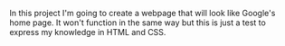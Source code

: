 In this project I'm going to create a webpage that will look like Google's home page.
It won't function in the same way but this is just a test to express my knowledge in HTML and CSS.

